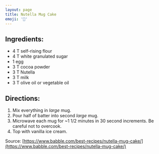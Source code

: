 ```yaml
---
layout: page
title: Nutella Mug Cake
emoji: '🎂'
---
```


## Ingredients:
- 4 T self-rising flour
- 4 T white granulated sugar
- 1 egg
- 3 T cocoa powder
- 3 T Nutella
- 3 T milk
- 3 T olive oil or vegetable oil

## Directions:
1. Mix everything in *large* mug. 
2. Pour half of batter into second *large* mug. 
3. Microwave each mug for ~1 1/2 minutes in 30 second increments. Be careful not to overcook. 
4. Top with vanilla ice cream. 

Source: [https://www.babble.com/best-recipes/nutella-mug-cake/](https://www.babble.com/best-recipes/nutella-mug-cake/)
